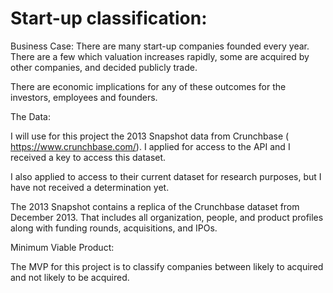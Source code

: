 # Start-up classification:

Business Case:
There are many start-up companies founded every year. There are a few which valuation increases rapidly, some are acquired by other companies, and decided publicly trade.

There are economic implications for any of these outcomes for the investors, employees and founders.

The Data:

I will use for this project the 2013 Snapshot data from Crunchbase ( https://www.crunchbase.com/). I applied for access to the API and I received a key to access this dataset.

I also applied to access to their current dataset for research purposes, but I have not received a determination yet.

The 2013 Snapshot contains a replica of the Crunchbase dataset from December 2013. That includes all organization, people, and product profiles along with funding rounds, acquisitions, and IPOs.

Minimum Viable Product:

The MVP for this project is to classify companies between likely to acquired and not likely to be acquired.

